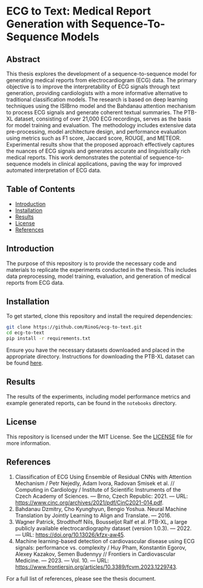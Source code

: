 
# ECG to Text: Medical Report Generation with Sequence-To-Sequence Models

## Abstract

This thesis explores the development of a sequence-to-sequence model for generating medical reports from electrocardiogram (ECG) data. The primary objective is to improve the interpretability of ECG signals through text generation, providing cardiologists with a more informative alternative to traditional classification models. The research is based on deep learning techniques using the ISIBrno model and the Bahdanau attention mechanism to process ECG signals and generate coherent textual summaries. The PTB-XL dataset, consisting of over 21,000 ECG recordings, serves as the basis for model training and evaluation. The methodology includes extensive data pre-processing, model architecture design, and performance evaluation using metrics such as F1 score, Jaccard score, ROUGE, and METEOR. Experimental results show that the proposed approach effectively captures the nuances of ECG signals and generates accurate and linguistically rich medical reports. This work demonstrates the potential of sequence-to-sequence models in clinical applications, paving the way for improved automated interpretation of ECG data.

## Table of Contents

- [Introduction](#introduction)
- [Installation](#installation)
- [Results](#results)
- [License](#license)
- [References](#references)

## Introduction

The purpose of this repository is to provide the necessary code and materials to replicate the experiments conducted in the thesis. This includes data preprocessing, model training, evaluation, and generation of medical reports from ECG data.

## Installation

To get started, clone this repository and install the required dependencies:

```bash
git clone https://github.com/RinoG/ecg-to-text.git
cd ecg-to-text
pip install -r requirements.txt
```

Ensure you have the necessary datasets downloaded and placed in the appropriate directory. Instructions for downloading the PTB-XL dataset can be found [here](https://doi.org/10.13026/kfzx-aw45).


## Results

The results of the experiments, including model performance metrics and example generated reports, can be found in the `notebooks` directory.

## License

This repository is licensed under the MIT License. See the [LICENSE](LICENSE) file for more information.

## References

1. Classification of ECG Using Ensemble of Residual CNNs with Attention Mechanism / Petr Nejedly, Adam Ivora, Radovan Smisek et al. // Computing in Cardiology / Institute of Scientific Instruments of the Czech Academy of Sciences. — Brno, Czech Republic: 2021. — URL: https://www.cinc.org/archives/2021/pdf/CinC2021-014.pdf.
2. Bahdanau Dzmitry, Cho Kyunghyun, Bengio Yoshua. Neural Machine Translation by Jointly Learning to Align and Translate. — 2016.
3. Wagner Patrick, Strodthoff Nils, Bousseljot Ralf et al. PTB-XL, a large publicly available electrocardiography dataset (version 1.0.3). — 2022. — URL: https://doi.org/10.13026/kfzx-aw45.
4. Machine learning-based detection of cardiovascular disease using ECG signals: performance vs. complexity / Huy Pham, Konstantin Egorov, Alexey Kazakov, Semen Budennyy // Frontiers in Cardiovascular Medicine. — 2023. — Vol. 10. — URL: https://www.frontiersin.org/articles/10.3389/fcvm.2023.1229743.

For a full list of references, please see the thesis document.

